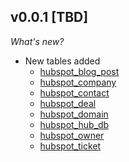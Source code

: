 ## v0.0.1 [TBD]

_What's new?_

- New tables added
  - [hubspot_blog_post](https://hub.steampipe.io/plugins/turbot/hubspot/tables/hubspot_blog_post)
  - [hubspot_company](https://hub.steampipe.io/plugins/turbot/hubspot/tables/hubspot_company)
  - [hubspot_contact](https://hub.steampipe.io/plugins/turbot/hubspot/tables/hubspot_contact)
  - [hubspot_deal](https://hub.steampipe.io/plugins/turbot/hubspot/tables/hubspot_deal)
  - [hubspot_domain](https://hub.steampipe.io/plugins/turbot/hubspot/tables/hubspot_domain)
  - [hubspot_hub_db](https://hub.steampipe.io/plugins/turbot/hubspot/tables/hubspot_hub_db)
  - [hubspot_owner](https://hub.steampipe.io/plugins/turbot/hubspot/tables/hubspot_owner)
  - [hubspot_ticket](https://hub.steampipe.io/plugins/turbot/hubspot/tables/hubspot_ticket)
